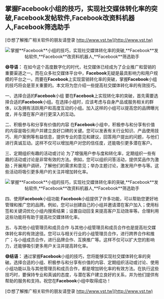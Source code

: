 ## **掌握**Facebook**小组的技巧，实现社交媒体转化率的突破,**Facebook**发帖软件,**Facebook**改资料机器人,**Facebook**筛选助手**

[😍想了解推广相关软件的朋友请登录 http://www.vst.tw](http://www.vst.tw)

 <center><img src="https://vst.tw/MP4/tuiguang/png/0.png" alt="掌握**Facebook**小组的技巧，实现社交媒体转化率的突破,**Facebook**发帖软件,**Facebook**改资料机器人,**Facebook**筛选助手"></center>

**😄导语：**
在如今这个高度数字化的时代，社交媒体已经成为了企业推广和营销的重要渠道之一。而在众多社交媒体平台中，**Facebook**无疑是最具影响力和用户规模的平台之一。而要在**Facebook**上实现营销转化率的突破，掌握**Facebook**小组的技巧将会是至关重要的。本文将为您介绍一些提高社交媒体转化率的有效技巧。

一、选择合适的**Facebook**小组
要在**Facebook**上实现转化率的突破，首先需要选择合适的**Facebook**小组。在选择小组时，应该考虑与自身产品或服务相关的群体，以及拥有活跃用户和高度互动的小组。加入这样的小组可以提高您的品牌曝光度，并与潜在客户进行更深入的互动。

二、积极参与和分享有价值的内容
在**Facebook**小组中，积极参与和分享有价值的内容是吸引用户并建立良好口碑的关键。您可以发表有关行业知识、产品使用技巧、用户案例等有益信息，提供专业的意见和建议，回答用户提出的问题，与他们进行真诚互动。这样不仅可以增加用户对您的信任度，还能吸引更多潜在客户。

三、定期组织有趣的活动或讨论
为了增强用户参与度和转化率，定期组织一些有趣的活动或讨论是非常有效的方法。例如，您可以组织问答活动，提供奖品作为激励；开展用户调研，了解他们的需求和意见；举办主题讨论，激发用户参与等。这些活动将吸引更多用户的关注并增加转化率。

 <center><img src="https://vst.tw/MP4/tuiguang/png/3.png" alt="掌握**Facebook**小组的技巧，实现社交媒体转化率的突破,**Facebook**发帖软件,**Facebook**改资料机器人,**Facebook**筛选助手"></center>

四、使用**Facebook**小组功能
**Facebook**小组提供了许多功能，可以帮助您更好地管理和推广您的品牌。例如，您可以创建自己的小组并邀请潜在客户加入；使用标签和关键词优化小组内搜索结果；设置自动回复来提高客户互动效率等。合理利用这些功能将有助于提高社交媒体转化率。

五、与其他小组管理员和成员合作
与其他小组管理员和成员合作也是提高社交媒体转化率的有效途径。您可以与相关行业的小组管理员合作，进行跨界合作和推广；与小组成员合作，进行品牌合作、互换推广等。这样不仅可以扩大您的影响力，还能够吸引更多用户关注并提高转化率。

**😄结语：**
通过掌握**Facebook**小组的技巧，您将能够实现社交媒体转化率的突破。选择合适的小组、积极参与和分享有价值的内容、定期组织活动或讨论、使用小组功能以及与其他管理员和成员合作，都是增加转化率的有效方法。在执行这些技巧时，要保持专业和真诚的态度，与潜在客户建立良好的关系，并为他们提供有帮助的服务和支持。祝您在**Facebook**小组中取得成功！

[😍想了解推广相关软件的朋友请登录 http://www.vst.tw](http://www.vst.tw)



